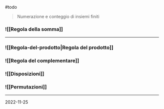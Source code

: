 #todo

> Numerazione e conteggio di insiemi finiti 

### ![[Regola della somma]]
---
### ![[Regola-del-prodotto|Regola del prodotto]]

### ![[Regola del complementare]]
### ![[Disposizioni]]
### ![[Permutazioni]]

---
2022-11-25

